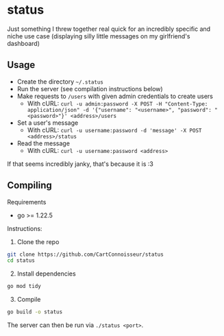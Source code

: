 # status

Just something I threw together real quick for an incredibly specific and niche use case (displaying silly little messages on my girlfriend's dashboard)

## Usage
- Create the directory `~/.status`
- Run the server (see compilation instructions below)
- Make requests to `/users` with given admin credentials to create users
    - With cURL: `curl -u admin:password -X POST -H "Content-Type: application/json" -d '{"username": "<username>", "password": "<password>"}' <address>/users`
- Set a user's message
    - With cURL: `curl -u username:password -d 'message' -X POST <address>/status`
- Read the message
    - With cURL: `curl -u username:password <address>`

If that seems incredibly janky, that's because it is :3

## Compiling
Requirements
- go >= 1.22.5

Instructions:
1. Clone the repo
```bash
git clone https://github.com/CartConnoisseur/status
cd status
```
2. Install dependencies
```bash
go mod tidy
```

3. Compile
```bash
go build -o status
```

The server can then be run via `./status <port>`.
